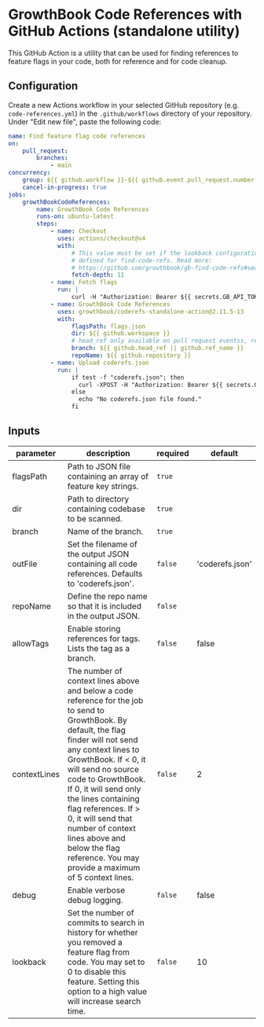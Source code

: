 # GrowthBook Code References with GitHub Actions (standalone utility)

This GitHub Action is a utility that can be used for finding references to feature flags in your code, both for reference and for code cleanup.

## Configuration

Create a new Actions workflow in your selected GitHub repository (e.g. `code-references.yml`) in the `.github/workflows` directory of your repository. Under "Edit new file", paste the following code:

```yaml
name: Find feature flag code references
on:
    pull_request:
        branches:
            - main
concurrency:
    group: ${{ github.workflow }}-${{ github.event.pull_request.number || github.ref }}
    cancel-in-progress: true
jobs:
    growthBookCodeReferences:
        name: GrowthBook Code References
        runs-on: ubuntu-latest
        steps:
            - name: Checkout
              uses: actions/checkout@v4
              with:
                  # This value must be set if the lookback configuration option is
                  # defined for find-code-refs. Read more:
                  # https://github.com/growthbook/gb-find-code-refs#searching-for-unused-flags-extinctions
                  fetch-depth: 11
            - name: Fetch flags
              run: |
                  curl -H "Authorization: Bearer ${{ secrets.GB_API_TOKEN }}" "${{ secrets.GB_API_HOST }}/api/v1/feature-keys" -o flags.json
            - name: GrowthBook Code References
              uses: growthbook/coderefs-standalone-action@2.11.5-13
              with:
                  flagsPath: flags.json
                  dir: ${{ github.workspace }}
                  # head_ref only available on pull request eventss, ref_name for push events
                  branch: ${{ github.head_ref || github.ref_name }}
                  repoName: ${{ github.repository }}
            - name: Upload coderefs.json
              run: |
                  if test -f "coderefs.json"; then
                    curl -XPOST -H "Authorization: Bearer ${{ secrets.GB_API_TOKEN }}" -H "Content-Type: application/json" -d @coderefs.json "${{ secrets.GB_API_HOST }}/api/v1/code-refs"
                  else
                    echo "No coderefs.json file found."
                  fi
```

<!-- action-docs-inputs -->

## Inputs

| parameter    | description                                                                                                                                                                                                                                                                                                                                                                                                                     | required | default         |
| ------------ | ------------------------------------------------------------------------------------------------------------------------------------------------------------------------------------------------------------------------------------------------------------------------------------------------------------------------------------------------------------------------------------------------------------------------------- | -------- | --------------- |
| flagsPath    | Path to JSON file containing an array of feature key strings.                                                                                                                                                                                                                                                                                                                                                                   | `true`   |                 |
| dir          | Path to directory containing codebase to be scanned.                                                                                                                                                                                                                                                                                                                                                                            | `true`   |                 |
| branch       | Name of the branch.                                                                                                                                                                                                                                                                                                                                                                                                             | `true`   |                 |
| outFile      | Set the filename of the output JSON containing all code references. Defaults to 'coderefs.json'.                                                                                                                                                                                                                                                                                                                                | `false`  | 'coderefs.json' |
| repoName     | Define the repo name so that it is included in the output JSON.                                                                                                                                                                                                                                                                                                                                                                 | `false`  |                 |
| allowTags    | Enable storing references for tags. Lists the tag as a branch.                                                                                                                                                                                                                                                                                                                                                                  | `false`  | false           |
| contextLines | The number of context lines above and below a code reference for the job to send to GrowthBook. By default, the flag finder will not send any context lines to GrowthBook. If < 0, it will send no source code to GrowthBook. If 0, it will send only the lines containing flag references. If > 0, it will send that number of context lines above and below the flag reference. You may provide a maximum of 5 context lines. | `false`  | 2               |
| debug        | Enable verbose debug logging.                                                                                                                                                                                                                                                                                                                                                                                                   | `false`  | false           |
| lookback     | Set the number of commits to search in history for whether you removed a feature flag from code. You may set to 0 to disable this feature. Setting this option to a high value will increase search time.                                                                                                                                                                                                                       | `false`  | 10              |

<!-- action-docs-inputs -->
